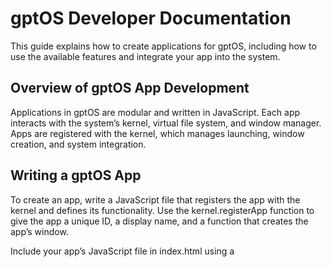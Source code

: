 # gptOS Developer Documentation

This guide explains how to create applications for gptOS, including how to use the available features and integrate your app into the system.

## Overview of gptOS App Development

Applications in gptOS are modular and written in JavaScript. Each app interacts with the system’s kernel, virtual file system, and window manager. Apps are registered with the kernel, which manages launching, window creation, and system integration.

## Writing a gptOS App

To create an app, write a JavaScript file that registers the app with the kernel and defines its functionality. Use the kernel.registerApp function to give the app a unique ID, a display name, and a function that creates the app’s window.

Include your app’s JavaScript file in index.html using a <script> tag. The script should be added after the kernel script to ensure proper loading.

## Window Management

The createWindow function generates a new application window with a title bar, close button, and resizable functionality. The function returns an object containing the window element and a content container where you can add elements.

##  Kernel Commands

The kernel provides several built-in commands for managing files, directories, and processes:
	•	mkdir creates a new directory.
	•	rmdir removes an empty directory.
	•	touch creates an empty file.
	•	rm deletes a file.
	•	mv moves a file or directory.
	•	cp copies a file or directory.
	•	exit closes the terminal window.
	•	kill terminates a process by its ID.

## File System Utilities

gptOS provides utilities for file operations. Use fsListDir to list the contents of a directory, fsReadFile to read file contents, and fsWriteFile to write or create files. Use fsDeleteFile to delete a file and fsGetNode to retrieve a directory or file node.

## Inter-App Communication

Applications can interact with others by fetching their references from the kernel and invoking their functions. This allows for app integration and enhanced functionality.

## Example Workflow

Write your app in a JavaScript file and register it with the kernel. Use createWindow to set up the app’s interface. Include the script in index.html and test the app by launching it in gptOS.

This documentation explains the key aspects of gptOS app development, enabling you to create functional and integrated applications.

Credits for ChatGPT for documentation.
